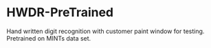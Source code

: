 # HWDR-PreTrained
Hand written digit recognition with customer paint window for testing. Pretrained on MINTs data set.

